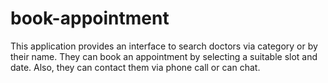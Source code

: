 # book-appointment
This application provides an interface to search doctors via category or by their name. They can book an appointment by selecting a suitable slot and date. Also, they can contact them via phone call or can chat.
